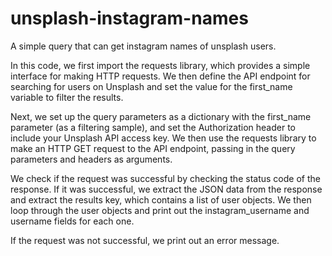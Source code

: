 # unsplash-instagram-names
A simple query that can get instagram names of unsplash users.

In this code, we first import the requests library, which provides a simple interface for making HTTP requests. We then define the API endpoint for searching for users on Unsplash and set the value for the first_name variable to filter the results.

Next, we set up the query parameters as a dictionary with the first_name parameter (as a filtering sample), and set the Authorization header to include your Unsplash API access key. We then use the requests library to make an HTTP GET request to the API endpoint, passing in the query parameters and headers as arguments.

We check if the request was successful by checking the status code of the response. If it was successful, we extract the JSON data from the response and extract the results key, which contains a list of user objects. We then loop through the user objects and print out the instagram_username and username fields for each one.

If the request was not successful, we print out an error message.
